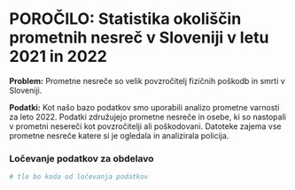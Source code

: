 # POROČILO: Statistika okoliščin prometnih nesreč v Sloveniji v letu 2021 in 2022

**Problem:** Prometne nesreče so velik povzročitelj fizičnih poškodb in smrti v Sloveniji.

**Podatki:** Kot našo bazo podatkov smo uporabili analizo prometne varnosti za leto 2022. Podatki združujejo prometne nesreče in osebe, ki so nastopali v prometni nesereči kot povzročitelji ali poškodovani. Datoteke zajema vse prometne nesreče katere si je ogledala in analizirala policija.

### Ločevanje podatkov za obdelavo
```python
# tle bo koda od ločevanja podatkov
```